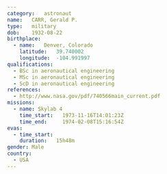 ```yaml
---
category:	astronaut
name:	CARR, Gerald P.
type:	military
dob:	1932-08-22
birthplace:
  - name:	Denver, Colorado
    latitude:	39.740002
    longitude:	-104.991997
qualifications:
  - BSc in aeronautical engineering
  - MSc in aeronautical engineering
  - ScD in aeronautical engineering
references:
  - http://www.nasa.gov/pdf/740566main_current.pdf
missions:
  - name: Skylab 4
    time_start:   1973-11-16T14:01:23Z
    time_end:     1974-02-08T15:16:54Z
evas:
  - time_start: 
    duration:   15h48m
gender:	Male
country:
  - USA
---
```

